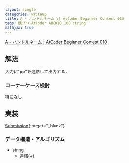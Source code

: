```yaml
---
layout: single
categories: writeup
title: A - ハンドルネーム \| AtCoder Beginner Contest 010
tags: 競プロ AtCoder ABC010 100 string
mathjax: true
---
```


[A - ハンドルネーム  \| AtCoder Beginner Contest 010](https://beta.atcoder.jp/contests/abc010/tasks/abc010_1)

## 解法
入力に"pp"を連結して出力する．

### コーナーケース検討
特になし
## 実装

[Submission](https://beta.atcoder.jp/contests/abc010/submissions/3006476){:target="_blank"}

### データ構造・アルゴリズム
- [string](www.cplusplus.com/reference/string/string/)
    - [連結(+)](http://www.cplusplus.com/reference/string/string/operator+/)